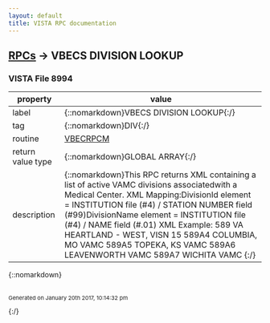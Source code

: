 ```yaml
---
layout: default
title: VISTA RPC documentation
---
```




## [RPCs](TableOfContent.md) &#8594; VBECS DIVISION LOOKUP 



### VISTA File 8994 


 property | value 
--- | --- 
 label | {::nomarkdown}VBECS DIVISION LOOKUP{:/}
 tag | {::nomarkdown}DIV{:/}
 routine | [VBECRPCM](http://code.osehra.org/dox/Routine_VBECRPCM_source.html)
 return value type | {::nomarkdown}GLOBAL ARRAY{:/}
 description | {::nomarkdown}This RPC returns XML containing a list of active VAMC divisions associatedwith a Medical Center. XML Mapping:DivisionId element =   INSTITUTION file (#4) / STATION NUMBER field (#99)DivisionName element = INSTITUTION file (#4) / NAME field (#.01) XML Example:<Divisions>    <Division>        <DivisionId>589</DivisionId>        <DivisionName>VA HEARTLAND - WEST, VISN 15</DivisionName>    </Division>    <Division>        <DivisionId>589A4</DivisionId>        <DivisionName>COLUMBIA, MO VAMC</DivisionName>    </Division>    <Division>        <DivisionId>589A5</DivisionId>        <DivisionName>TOPEKA, KS VAMC</DivisionName>    </Division>    <Division>        <DivisionId>589A6</DivisionId>        <DivisionName>LEAVENWORTH VAMC</DivisionName>    </Division>    <Division>        <DivisionId>589A7</DivisionId>        <DivisionName>WICHITA VAMC</DivisionName>    </Division></Divisions>{:/}

{::nomarkdown} <br/><br/><p style="font-size: 11px">Generated on January 20th 2017, 10:14:32 pm</p>{:/}